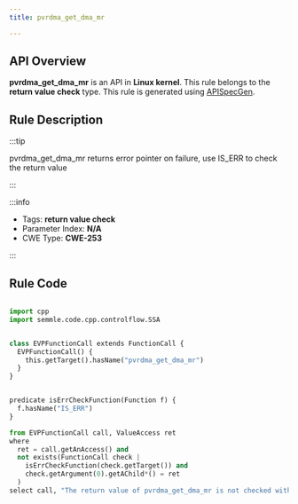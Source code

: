 ```yaml
---
title: pvrdma_get_dma_mr

---
```



## API Overview
**pvrdma_get_dma_mr** is an API in **Linux kernel**. This rule belongs to the **return value check** type. This rule is generated using [APISpecGen](../../tools/APISpecGen).
## Rule Description

:::tip

pvrdma_get_dma_mr returns error pointer on failure, use IS_ERR to check the return value

:::

:::info

- Tags: **return value check**
- Parameter Index: **N/A**
- CWE Type: **CWE-253**

:::

## Rule Code
```python

import cpp
import semmle.code.cpp.controlflow.SSA


class EVPFunctionCall extends FunctionCall {
  EVPFunctionCall() {
    this.getTarget().hasName("pvrdma_get_dma_mr")
  }
}


predicate isErrCheckFunction(Function f) {
  f.hasName("IS_ERR") 
}

from EVPFunctionCall call, ValueAccess ret
where
  ret = call.getAnAccess() and
  not exists(FunctionCall check |
    isErrCheckFunction(check.getTarget()) and
    check.getArgument(0).getAChild*() = ret
  )
select call, "The return value of pvrdma_get_dma_mr is not checked with IS_ERR."
    
```